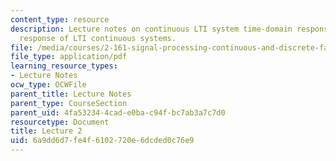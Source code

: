 ```yaml
---
content_type: resource
description: Lecture notes on continuous LTI system time-domain response and sinusoidal
  response of LTI continuous systems.
file: /media/courses/2-161-signal-processing-continuous-and-discrete-fall-2008/6a9dd6d7fe4f6102720e6dcded0c76e9_lecture_02.pdf
file_type: application/pdf
learning_resource_types:
- Lecture Notes
ocw_type: OCWFile
parent_title: Lecture Notes
parent_type: CourseSection
parent_uid: 4fa53234-4cad-e0ba-c94f-bc7ab3a7c7d0
resourcetype: Document
title: Lecture 2
uid: 6a9dd6d7-fe4f-6102-720e-6dcded0c76e9
---
```

